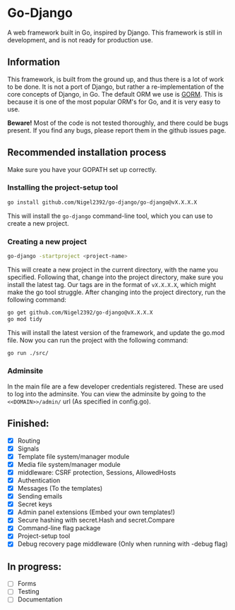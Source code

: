 # Go-Django

A web framework built in Go, inspired by Django.
This framework is still in development, and is not ready for production use.

## Information

This framework, is built from the ground up, and thus there is a lot of work to be done.
It is not a port of Django, but rather a re-implementation of the core concepts of Django, in Go.
The default ORM we use is [GORM](https://gorm.io/).
This is because it is one of the most popular ORM's for Go, and it is very easy to use.

**Beware!**
Most of the code is not tested thoroughly, and there could be bugs present.
If you find any bugs, please report them in the github issues page.

## Recommended installation process

Make sure you have your GOPATH set up correctly.

### Installing the project-setup tool

```bash
go install github.com/Nigel2392/go-django/go-django@vX.X.X.X
```

This will install the `go-django` command-line tool, which you can use to create a new project.

### Creating a new project

```bash
go-django -startproject <project-name>
```

This will create a new project in the current directory, with the name you specified.
Following that, change into the project directory, make sure you install the latest tag.
Our tags are in the format of `vX.X.X.X`, which might make the go tool struggle.
After changing into the project directory, run the following command:

```bash
go get github.com/Nigel2392/go-django@vX.X.X.X
go mod tidy
```

This will install the latest version of the framework, and update the go.mod file.
Now you can run the project with the following command:

```bash
go run ./src/
```

### Adminsite

In the main file are a few developer credentials registered.
These are used to log into the adminsite.
You can view the adminsite by going to the `<<DOMAIN>>/admin/` url (As specified in config.go).

## Finished:

- [X] Routing
- [X] Signals
- [X] Template file system/manager module
- [X] Media file system/manager module
- [X] middleware: CSRF protection, Sessions, AllowedHosts
- [X] Authentication
- [X] Messages (To the templates)
- [X] Sending emails
- [X] Secret keys
- [X] Admin panel extensions (Embed your own templates!)
- [X] Secure hashing with secret.Hash and secret.Compare
- [X] Command-line flag package
- [X] Project-setup tool
- [X] Debug recovery page middleware (Only when running with -debug flag)

## In progress:

- [ ] Forms
- [ ] Testing
- [ ] Documentation
